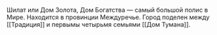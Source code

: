 Шилат или Дом Золота, Дом Богатства — самый большой полис в Мире. Находится в провинции Междуречье.
Город поделен между [[Традиция]] и первымы четырьмя семьями [[Дом Тумана]].
